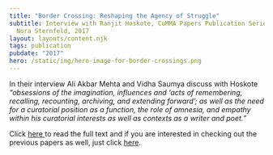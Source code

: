 ```yaml
---
title: "Border Crossing: Reshaping the Agency of Struggle"
subtitle: Interview with Ranjit Hoskote, CuMMA Papers Publication Series, (ed.)
  Nora Sternfeld, 2017
layout: layouts/content.njk
tags: publication
pubdate: "2017"
hero: /static/img/hero-image-for-border-crossings.png
---
```

In their interview Ali Akbar Mehta and Vidha Saumya discuss with Hoskote _“obsessions of the imagination, influences and ‘acts of remembering, recalling, recounting, archiving, and extending forward’; as well as the need for a curatorial position as a function, the role of amnesia, and empathy within his curatorial interests as well as contexts as a writer and poet.”_


Click [here ](https://cummastudies.files.wordpress.com/2013/08/cumma-papers_25_fin.pdf)to read the full text and if you are interested in checking out the previous papers as well, just click [here](https://cummastudies.wordpress.com/cumma-papers/).

